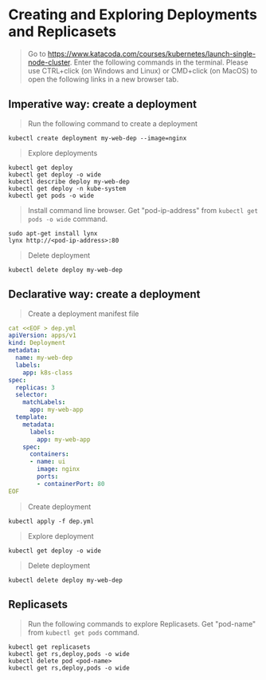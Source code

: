 # Creating and Exploring Deployments and Replicasets
> Go to https://www.katacoda.com/courses/kubernetes/launch-single-node-cluster. Enter the following commands in the terminal.
Please use CTRL+click (on Windows and Linux) or CMD+click (on MacOS) to open the following links in a new browser tab.

## Imperative way: create a deployment 
> Run the following command to create a deployment
```
kubectl create deployment my-web-dep --image=nginx
```

> Explore deployments
```
kubectl get deploy
kubectl get deploy -o wide
kubectl describe deploy my-web-dep
kubectl get deploy -n kube-system
kubectl get pods -o wide
```
> Install command line browser. Get "pod-ip-address" from `kubectl get pods -o wide` command.
```
sudo apt-get install lynx
lynx http://<pod-ip-address>:80
```

> Delete deployment
```
kubectl delete deploy my-web-dep
```

## Declarative way: create a deployment 
> Create a deployment manifest file
```yaml
cat <<EOF > dep.yml
apiVersion: apps/v1
kind: Deployment
metadata:
  name: my-web-dep
  labels:
    app: k8s-class
spec:
  replicas: 3
  selector:
    matchLabels:
      app: my-web-app
  template:
    metadata:
      labels:
        app: my-web-app
    spec:
      containers:
      - name: ui
        image: nginx
        ports:
        - containerPort: 80
EOF
```

> Create deployment
```
kubectl apply -f dep.yml
```

> Explore deployment
```
kubectl get deploy -o wide
```

> Delete deployment
```
kubectl delete deploy my-web-dep
```

## Replicasets
> Run the following commands to explore Replicasets. 
> Get "pod-name" from `kubectl get pods` command.
```
kubectl get replicasets
kubectl get rs,deploy,pods -o wide
kubectl delete pod <pod-name>
kubectl get rs,deploy,pods -o wide
```
